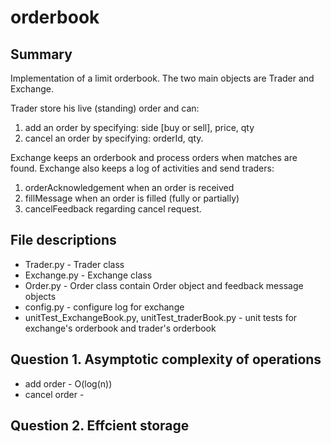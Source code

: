 # orderbook
## Summary
Implementation of a limit orderbook. The two main objects are Trader and Exchange.

Trader store his live (standing) order and can:
1. add an order by specifying: side [buy or sell], price, qty
2. cancel an order by specifying: orderId, qty.

Exchange keeps an orderbook and process orders when matches are found. Exchange also keeps a log of activities and send traders:
1. orderAcknowledgement when an order is received
2. fillMessage when an order is filled (fully or partially)
3. cancelFeedback regarding cancel request. 


## File descriptions
- Trader.py - Trader class
- Exchange.py - Exchange class
- Order.py - Order class contain Order object and feedback message objects
- config.py - configure log for exchange
- unitTest_ExchangeBook.py, unitTest_traderBook.py - unit tests for exchange's orderbook and trader's orderbook

## Question 1. Asymptotic complexity of operations
- add order - O(log(n))
- cancel order - 

## Question 2. Effcient storage

